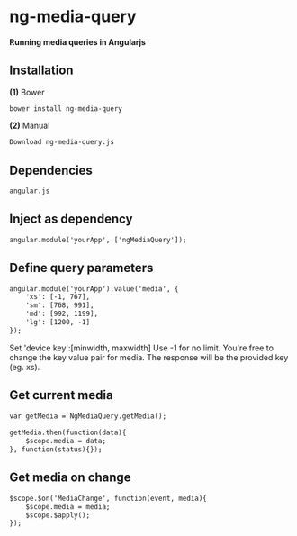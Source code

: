# ng-media-query

#### Running media queries in Angularjs

## Installation

**(1)** Bower

>
```html
bower install ng-media-query
```

**(2)** Manual

>
```html
Download ng-media-query.js
```

## Dependencies

>
```html
angular.js
```

## Inject as dependency

>
```html
angular.module('yourApp', ['ngMediaQuery']);
```

## Define query parameters

>
```html
angular.module('yourApp').value('media', {
    'xs': [-1, 767],
    'sm': [768, 991],
    'md': [992, 1199],
    'lg': [1200, -1]
});

```

Set 'device key':[minwidth, maxwidth]
Use -1 for no limit.
You're free to change the key value pair for media.
The response will be the provided key (eg. xs).

## Get current media

>
```html
var getMedia = NgMediaQuery.getMedia();
        
getMedia.then(function(data){
    $scope.media = data;
}, function(status){});
```

## Get media on change

>
```html
$scope.$on('MediaChange', function(event, media){
    $scope.media = media;
    $scope.$apply();
});
```